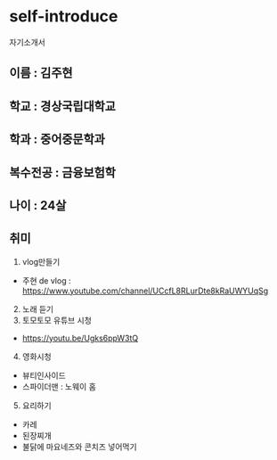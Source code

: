 # self-introduce
자기소개서

## 이름 : 김주현
## 학교 : 경상국립대학교
## 학과 : 중어중문학과
## 복수전공 : 금융보험학
## 나이 : 24살

## 취미
1. vlog만들기 
- 주현 de vlog : https://www.youtube.com/channel/UCcfL8RLurDte8kRaUWYUqSg
2. 노래 듣기
3. 토모토모 유튜브 시청 
- https://youtu.be/Ugks6ppW3tQ
4. 영화시청 
- 뷰티인사이드
- 스파이더맨 : 노웨이 홈 
5. 요리하기
- 카레
- 된장찌개
- 불닭에 마요네즈와 콘치즈 넣어먹기 

